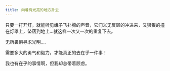 ```yaml
---
title: 向着有光亮的地方扑去
---
```


只要一打开灯，就能听见蛾子飞扑腾的声音，它们义无反顾的冲进来，又狠狠的撞在灯罩上，坠落到地上...就这样一次又一次的重复下去。

无所畏惧寻求光明....

需要多大的勇气和毅力，才能真正的去在乎一件事！

我也有在乎的事情啊，但我却总带着顾虑。
